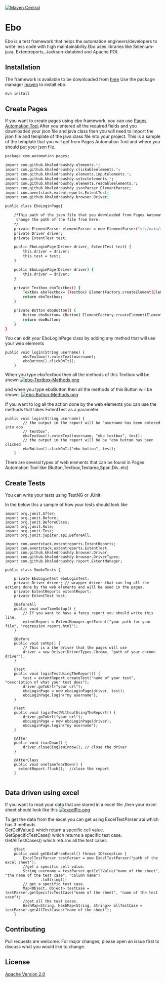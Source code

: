 [![Maven Central](https://maven-badges.herokuapp.com/maven-central/com.github.khaledroushdy/ebo/badge.svg)](https://maven-badges.herokuapp.com/maven-central/com.github.khaledroushdy/ebo)

# Ebo

Ebo is a test framework that helps the automation engineers/developers to write less code with high maintainability.Ebo uses libraries like Selenium-java, Extentreports, Jackson-databind and Apache POI.

## Installation

The framework is available to be downloaded from [here](https://search.maven.org/artifact/com.github.khaledroushdy/ebo/1.1/jar)
Use the package manager [maven](https://maven.apache.org/download.cgi) to install ebo.

```bash
mvn install
```

## Create Pages
If you want to create pages using ebo framework, you can use [Pages Automation Tool](http://spooky-root.surge.sh/).After you entered all the required fields and you downloaded your json file and java class then you will need to import the json file and template of the java class file into your project.
This is a sample of the template that you will get from Pages Automation Tool and where you should put your json file.

```bash
package com.automation.pages;

import com.github.khaledroushdy.elements.*;
import com.github.khaledroushdy.clickableelements.*;
import com.github.khaledroushdy.elements.inputelements.*;
import com.github.khaledroushdy.selectelements.*;
import com.github.khaledroushdy.elements.readableelements.*;
import com.github.khaledroushdy.jsonParser.ElementParser;
import com.aventstack.extentreports.ExtentTest;
import com.github.khaledroushdy.browser.Driver;

public class EboLoginPage{

	/*This path of the json file that you downloaded from Pages Automation tool, you can either create this path in your project or 
	 change the path of the file from here.
	*/
	private ElementParser elementParser = new ElementParser("src/main/resources/objectRepository/EboLoginPage.json");
	private Driver driver;
	private ExtentTest test;

	public EboLoginPage(Driver driver, ExtentTest test) {
		this.driver = driver;
		this.test = test;
	}

	public EboLoginPage(Driver driver) {
		this.driver = driver;
	}

	private Textbox eboTextbox() {
		Textbox eboTextbox= (Textbox) ElementFactory.createElement(ElementTypes.TEXTBOX,elementParser, driver,"eboTextbox");
		return eboTextbox;
	}

	private Button eboButton() {
		Button eboButton= (Button) ElementFactory.createElement(ElementTypes.BUTTON,elementParser, driver,"eboButton");
		return eboButton;
	}
}
```

You can edit your EboLoginPage class by adding any method that will use your web elements
```
public void login(String username) {
		eboTextbox().enterText(username);
		eboButton().clickOnIt();
	}
```
When you type eboTextbox then all the methods of this Textbox will be shown
[![ebo-Textbox-Methods.png](https://i.postimg.cc/8Cr1bk1V/ebo-Textbox-Methods.png)](https://postimg.cc/nspbFJjd)

and when you type eboButton then all the methods of this Button will be shown.
[![ebo-Button-Methods.png](https://i.postimg.cc/jjRXH26D/ebo-Button-Methods.png)](https://postimg.cc/k2hK9npC)

If you want to log all the action done by the web elements you can use the methods that takes ExtentTest as a parameter
```
public void login(String username) {
		// the output in the report will be "username has been entered into ebo
		// textbox".
		eboTextbox().enterText(username, "ebo textbox", test);
		// the output in the report will be be "ebo button has been clicked
		eboButton().clickOnIt("ebo button", test);
	}

 ``` 

There are several types of web elements that can be found in Pages Automation Tool like (Button,Textbox,Textarea,Span,Div..etc)

## Create Tests
You can write your tests using TestNG or JUnit

In the below this a sample of how your tests should look like
```
import org.junit.After;
import org.junit.Before;
import org.junit.BeforeClass;
import org.junit.Rule;
import org.junit.Test;
import org.junit.jupiter.api.BeforeAll;

import com.aventstack.extentreports.ExtentReports;
import com.aventstack.extentreports.ExtentTest;
import com.github.khaledroushdy.browser.Driver;
import com.github.khaledroushdy.browser.DriverTypes;
import com.github.khaledroushdy.report.ExtentManager;

public class SmokeTests {

	private EboLoginTest eboLoginTest;
	private Driver driver; // wrapper driver that can log all the actions done by the web elements and will be used in the pages.
	private ExtentReports extentReport;
	private ExtentTest test;

	@BeforeAll
	public void oneTimeSetup() {
		// If you want to have a fancy report you should write this line.
		extentReport = ExtentManager.getExtent("your path for your file", "regression report.html");
	}

	@Before
	public void setUp() {
		// This is a the driver that the pages will use
		driver = new Driver(DriverTypes.Chrome, "path of your chrome driver");
	}

	@Test
	public void loginTestUsingTheReport() {
		test = extentReport.createTest("name of your test", "description of what your test does");
		driver.goToUrl("your url");
		eboLoginPage = new eboLoginPage(driver, test);
		eboLoginPage.login("my username");
	}

	@Test
	public void loginTestWithoutUsingTheReport() {
		driver.goToUrl("your url");
		eboLoginPage = new eboLoginPage(driver);
		eboLoginPage.login("my username");
	}

	@After
	public void tearDown() {
		driver.closeSingleWindow(); // close the driver
	}

	@AfterClass
	public void oneTimeTearDown() {
	  extentReport.flush();  //close the report
	}
  
```
## Data driven using excel
If you want to read your data that are stored in a excel file ,then your excel sheet should look like this
[![excelPic.png](https://i.postimg.cc/L4NZs4Py/excelPic.png)](https://postimg.cc/Wtq4WvXr)

To get the data from the excel you can get using ExcelTestParser api which has 3 methods  <br />
GetCellValue() which return a specific cell value.  <br />
GetSpecificTestCase() which returns a specific test case.  <br />
GetAllTestCases() which returns all the test cases.  <br />
```
	@Test
	public void getDataFromExcel() throws IOException {
		ExcelTestParser testParser = new ExcelTestParser("path of the excel sheet");
		//get a specific cell value.
		String username = testParser.getCellValue("name of the sheet", "the name of the test case", "column name")
				.toString();
		// get a specific test case.
		Map<Object, Object> testCase = testParser.getSpecificTestCase("name of the sheet", "name of the test case");
		//get all the test cases.
		HashMap<String, HashMap<String, String>> allTestCase = testParser.getAllTestCases("name of the sheet"); 
	}
```

## Contributing
Pull requests are welcome. For major changes, please open an issue first to discuss what you would like to change.

## License
[Apache Version 2.0](https://www.apache.org/licenses/LICENSE-2.0) 
